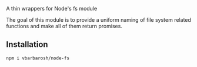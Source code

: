 A thin wrappers for Node's fs module

The goal of this module is to provide a uniform naming of
file system related functions and make all of them return
promises.

## Installation

```
npm i vbarbarosh/node-fs
```
